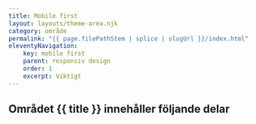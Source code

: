 ```yaml
---
title: Mobile first
layout: layouts/theme-area.njk
category: område
permalink: "{{ page.filePathStem | splice | slugUrl }}/index.html"
eleventyNavigation:
    key: mobile first
    parent: responsiv design
    order: 1
    excerpt: Viktigt
---
```

## Området {{ title }} innehåller följande delar
